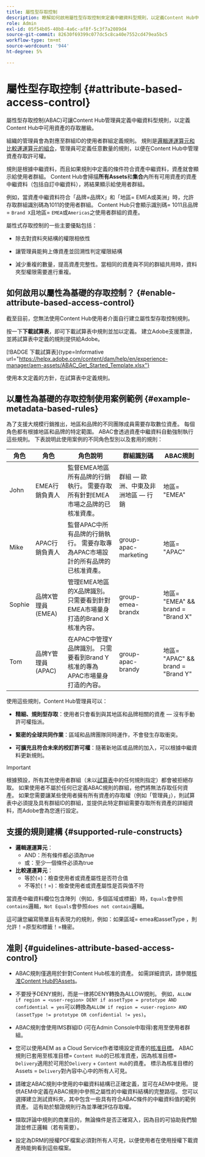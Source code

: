 ```yaml
---
title: 屬性型存取控制
description: 瞭解如何啟用屬性型存取控制來定義中繼資料型規則，以定義Content Hub中可用資產的存取層級
role: Admin
exl-id: 05f54b05-40b8-4a6c-af8f-5c3f7a2089d4
source-git-commit: 82630f69399c077dc5c8ca40e7552cd479ea5bc5
workflow-type: tm+mt
source-wordcount: '944'
ht-degree: 5%

---
```


# 屬性型存取控制 {#attribute-based-access-control}

屬性型存取控制(ABAC)可讓Content Hub管理員定義中繼資料型規則，以定義Content Hub中可用資產的存取層級。

組織的管理員會為對應至群組ID的使用者群組定義規則。 規則是[邏輯運運算元和比較運運算元的組合](#supported-rule-constructs)，管理員可定義任意數量的規則，以便在Content Hub中管理資產存取許可權。

規則是根據中繼資料，而且如果規則中定義的條件符合資產中繼資料，資產就會顯示給使用者群組。 Content Hub會掃描&#x200B;**所有Assets**&#x200B;和&#x200B;**集合**&#x200B;內所有可用資產的資產中繼資料（包括自訂中繼資料），將結果顯示給使用者群組。

例如，當資產中繼資料符合「品牌=品牌X」和「地區= EMEA或美洲」時，允許存取群組識別碼為1011的使用者群組。 Content Hub只會顯示識別碼= 1011且品牌= `Brand X`且地區= `EMEA`或`Americas`之使用者群組的資產。

屬性式存取控制的一些主要優點包括：

* 除去對資料夾結構的權限相依性

* 讓管理員能夠上傳資產並回溯性判定權限結構

* 減少重複的數量，提高資產完整性。當相同的資產與不同的群組共用時，資料夾型權限需要進行重複。

## 如何啟用以屬性為基礎的存取控制？ {#enable-attribute-based-access-control}

截至目前，您無法使用Content Hub使用者介面自行建立屬性型存取控制規則。

按一下&#x200B;**下載試算表**，即可下載試算表中規則並加以定義。 建立Adobe支援票證，並將試算表中定義的規則提供給Adobe。

[!BADGE 下載試算表]{type=Informative url="https://helpx.adobe.com/content/dam/help/en/experience-manager/aem-assets/ABAC_Get_Started_Template.xlsx"}


使用本文定義的方針，在試算表中定義規則。

<!--

>[!IMPORTANT]
>
> After defining the rules, navigate to the **Validation Errors** tab of the spreadsheet and click **Run ABAC Validations**. **All validations passed** message confirms that you can provide the defined rules to Adobe.

-->

## 以屬性為基礎的存取控制使用案例範例 {#example-metadata-based-rules}

為了支援大規模行銷推出，地區和品牌的不同團隊成員需要存取數位資產。 每個角色都有根據地區和品牌的特定範圍。 ABAC會透過資產中繼資料自動強制執行這些規則。 下表說明此使用案例的不同角色型別以及套用的規則：

| 角色 | 角色 | 角色說明 | 群組識別碼 | ABAC規則 |
|---------------------|----------------|-----------------|------------|------------|
| John | EMEA行銷負責人 | 監督EMEA地區所有品牌的行銷執行。 需要存取所有針對EMEA市場之品牌的已核准資產。 | 群組 — 歐洲、中東及非洲地區 — 行銷 | 地區= &quot;EMEA&quot; |
| Mike | APAC行銷負責人 | 監督APAC中所有品牌的行銷執行。 需要存取專為APAC市場設計的所有品牌的已核准資產。 | group-apac-marketing | 地區= &quot;APAC&quot; |
| Sophie | 品牌X管理員(EMEA) | 管理EMEA地區的X品牌識別。 只需要看到針對EMEA市場量身打造的Brand X核准內容。 | group-emea-brandx | 地區= &quot;EMEA&quot; &amp;&amp; brand = &quot;Brand X&quot; |
| Tom | 品牌Y管理員(APAC) | 在APAC中管理Y品牌識別。 只需要看到Brand Y核准的專為APAC市場量身打造的內容。 | group-apac-brandy | 地區= &quot;APAC&quot; &amp;&amp; brand = &quot;Brand Y&quot; |

使用這些規則，Content Hub管理員可以：

* **精細、規則型存取**：使用者只會看到與其地區和品牌相關的資產 — 沒有手動許可權指派。

* **緊密的全球共同作業**：區域和品牌團隊同時運作，不會發生存取衝突。

* **可擴充且符合未來的校訂許可權**：隨著新地區或品牌的加入，可以根據中繼資料更新規則。

>[!IMPORTANT]
>
> 根據預設，所有其他使用者群組（未以[試算表](#enable-attribute-based-access-control)中的任何規則指定）都會被拒絕存取。 如果使用者不屬於任何已定義ABAC規則的群組，他們將無法存取任何資產。 如果您需要讓某些使用者擁有所有資產的存取權（例如「管理員」），則試算表中必須提及具有群組ID的群組，並提供此特定群組需要存取所有資產的詳細資料，而Adobe會為您進行設定。


## 支援的規則建構 {#supported-rule-constructs}

* **邏輯運運算元**：
   * AND：所有條件都必須為true
   * 或：至少一個條件必須為true
* **比較運運算元**：
   * 等於(=)：檢查使用者或資產屬性是否符合值
   * 不等於(！=)：檢查使用者或資產屬性是否與值不符

當資產中繼資料欄位包含陣列（例如，多個區域或標籤）時，`Equals`會參照`contains`邏輯，`Not Equals`會參照`does not contain`邏輯。

這可讓您編寫簡單且有表現力的規則，例如：如果區域= emea和assetType ，則允許！=原型和標籤！=機密。

## 准則 {#guidelines-attribute-based-access-control}

* ABAC規則僅適用於針對Content Hub核准的資產。 如需詳細資訊，請參閱[核准Content Hub的Assets](/help/assets/approve-assets-content-hub.md)。

* 不要授予DENY規則，而是一律將DENY轉換為ALLOW規則。 例如，`ALLOW if region = <user-region> DENY if assetType = prototype AND confidential = yes`可以轉換為`ALLOW if region = <user-region> AND (assetType != prototype OR confidential != yes)`。

* ABAC規則會使用IMS群組ID (可在Admin Console中取得)套用至使用者群組。


* 您可以使用AEM as a Cloud Service作者環境設定資產的[核准目標](/help/assets/approve-assets-content-hub.md#set-approval-target)。 ABAC規則已套用至核准目標= `Content Hub`的已核准資產，因為核准目標= `Delivery`適用於可用於`Delivery` + `Content Hub`的資產。 標示為核准目標的Assets = `Delivery`對內容中心中的所有人可見。

* 請確定ABAC規則中使用的中繼資料結構已正確定義，並可在AEM中使用。 提供AEM中定義在ABAC規則中參照之屬性的中繼資料結構的完整路徑。 您可以選擇建立測試資料夾，其中包含一些具有符合ABAC條件的中繼資料值的範例資產。 這有助於驗證規則行為並準確評估存取權。

* 擷取評論中規則的商業目的，無論條件是否正確寫入，因為目的可協助我們驗證並修正邏輯（若有需要）。

* 設定為DRM的授權PDF檔案必須對所有人可見，以便使用者在使用授權下載資產時能夠看到這些檔案。
